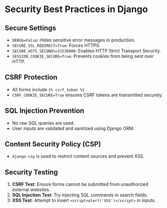 # Security Best Practices in Django

## Secure Settings
- `DEBUG=False`: Hides sensitive error messages in production.
- `SECURE_SSL_REDIRECT=True`: Forces HTTPS.
- `SECURE_HSTS_SECONDS=31536000`: Enables HTTP Strict Transport Security.
- `SESSION_COOKIE_SECURE=True`: Prevents cookies from being sent over HTTP.

## CSRF Protection
- All forms include `{% csrf_token %}`.
- `CSRF_COOKIE_SECURE=True` ensures CSRF tokens are transmitted securely.

## SQL Injection Prevention
- No raw SQL queries are used.
- User inputs are validated and sanitized using Django ORM.

## Content Security Policy (CSP)
- `django-csp` is used to restrict content sources and prevent XSS.

## Security Testing
1. **CSRF Test**: Ensure forms cannot be submitted from unauthorized external websites.
2. **SQL Injection Test**: Try injecting SQL commands in search fields.
3. **XSS Test**: Attempt to insert `<script>alert('XSS')</script>` in inputs.

